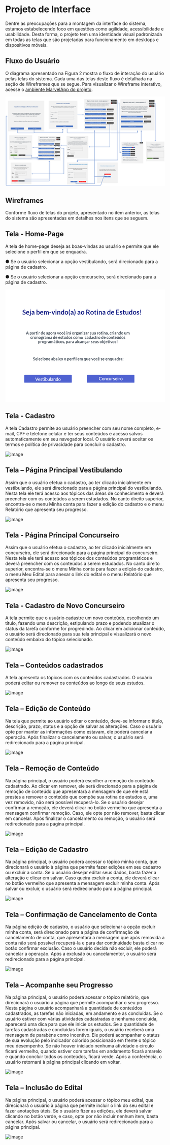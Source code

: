 
# Projeto de Interface

Dentre as preocupações para a montagem da interface do sistema, estamos estabelecendo foco em questões como agilidade, acessibilidade e usabilidade. Desta forma, o projeto tem uma identidade visual padronizada em todas as telas que são projetadas para funcionamento em desktops e dispositivos móveis.

## Fluxo do Usuário

O diagrama apresentado na Figura 2 mostra o fluxo de interação do usuário pelas telas do sistema. Cada uma das telas deste fluxo é detalhada na seção de Wireframes que se segue. Para visualizar o Wireframe interativo, acesse o [ambiente MarvelApp do projeto](https://marvelapp.com/prototype/662f72a).

![Exemplo de UserFlow](img/fluxo-telas-figura2.png)



## Wireframes

Conforme fluxo de telas do projeto, apresentado no item anterior, as telas do sistema são apresentadas em detalhes nos itens que se seguem. 

## Tela - Home-Page

A tela de home-page deseja as boas-vindas ao usuário e permite que ele selecione o perfil em que se enquadra. 

●	Se o usuário selecionar a opção vestibulando, será direcionado para a página de cadastro.

●	Se o usuário selecionar a opção concurseiro, será direcionado para a página de cadastro.


![Figura 3 - Tela Inicial – Boas-vindas](img/tela-boas-vindas-figura3.png)


## Tela - Cadastro
A tela Cadastro permite ao usuário preencher com seu nome completo, e-mail, CPF e telefone celular e ter seus conteúdos e acesso salvos automaticamente em seu navegador local.  O usuário deverá aceitar os termos e política de privacidade para concluir o cadastro.  

![image](https://user-images.githubusercontent.com/115049867/195715343-b797f8bc-9471-42c1-9e4e-c1eed0fdecdf.png)

## Tela – Página Principal Vestibulando
Assim que o usuário efetua o cadastro, ao ter clicado inicialmente em vestibulando, ele será direcionado para a página principal do vestibulando. Nesta tela ele terá acesso aos tópicos das áreas de conhecimento e deverá preencher com os conteúdos a serem estudados. No canto direito superior, encontra-se o menu Minha conta para fazer a edição do cadastro e o menu Relatório que apresenta seu progresso. 

![image](https://user-images.githubusercontent.com/115049867/195715516-748947e1-992c-40d0-ad72-72d98d61e135.png)

## Tela - Página Principal Concurseiro
Assim que o usuário efetua o cadastro, ao ter clicado inicialmente em concurseiro, ele será direcionado para a página principal do concurseiro. Nesta tela ele terá acesso aos tópicos dos conteúdos programáticos e deverá preencher com os conteúdos a serem estudados. No canto direito superior, encontra-se o menu Minha conta para fazer a edição do cadastro, o menu Meu Edital para anexar o link do edital e o menu Relatório que apresenta seu progresso. 

![image](https://user-images.githubusercontent.com/115049867/195715659-3ff2f005-2eba-4132-8f39-d4e36deaf026.png)

## Tela - Cadastro de Novo Concurseiro
A tela permite que o usuário cadastre um novo conteúdo, escolhendo um título, fazendo uma descrição, estipulando prazo e podendo atualizar o status da tarefa conforme for progredindo. Ao clicar em adicionar conteúdo, o usuário será direcionado para sua tela principal e visualizará o novo conteúdo embaixo do tópico selecionado.

![image](https://user-images.githubusercontent.com/115125596/196009577-bd918ec1-bf22-474e-9696-993eb61869c2.png)

## Tela – Conteúdos cadastrados
A tela apresenta os tópicos com os conteúdos cadastrados. O usuário poderá editar ou remover os conteúdos ao longo de seus estudos.

![image](https://user-images.githubusercontent.com/115125596/196009590-e0fd3a47-654e-4b9b-87a3-418b466f43e8.png)

## Tela – Edição de Conteúdo
Na tela que permite ao usuário editar o conteúdo, deve-se informar o título, descrição, prazo, status e a opção de salvar as alterações. Caso o usuário opte por manter as informações como estavam, ele poderá cancelar a operação. Após finalizar o cancelamento ou salvar, o usuário será redirecionado para a página principal.

![image](https://user-images.githubusercontent.com/115125596/196009603-71b64a26-5aee-4b09-9cd8-3d6bdfa9c912.png)
  
 ## Tela – Remoção de Conteúdo
Na página principal, o usuário poderá escolher a remoção do conteúdo cadastrado. Ao clicar em remover, ele será direcionado para a página de remoção de conteúdo que apresentará a mensagem de que ele está prestes a remover o conteúdo que compõe sua rotina de estudos e, uma vez removido, não será possível recuperá-lo. Se o usuário desejar confirmar a remoção, ele deverá clicar no botão vermelho que apresenta a mensagem confirmar remoção. Caso, ele opte por não remover, basta clicar em cancelar. Após finalizar o cancelamento ou remoção, o usuário será redirecionado para a página principal. 

![image](https://user-images.githubusercontent.com/115125596/196009615-38de4b3f-c72c-4966-a79e-0c117ae28673.png)

## Tela – Edição de Cadastro

Na página principal, o usuário poderá acessar o tópico minha conta, que direcionará o usuário à página que permite fazer edições em seu cadastro ou excluir a conta. Se o usuário desejar editar seus dados, basta fazer a alteração e clicar em salvar. Caso queira excluir a conta, ele deverá clicar no botão vermelho que apresenta a mensagem excluir minha conta. Após salvar ou excluir, o usuário será redirecionado para a página principal. 

![image](https://user-images.githubusercontent.com/115049890/196080089-b1b4adc1-f490-42ad-b566-a5f921e062c9.png)

## Tela – Confirmação de Cancelamento de Conta

Na página edição de cadastro, o usuário que selecionar a opção excluir minha conta, será direcionado para a página de confirmação de cancelamento de conta, que apresentará a mensagem que após removida a conta não será possível recuperá-la e para dar continuidade basta clicar no botão confirmar exclusão. Caso o usuário decida não excluir, ele poderá cancelar a operação. Após a exclusão ou cancelamentor, o usuário será redirecionado para a página principal.

![image](https://user-images.githubusercontent.com/115049890/196080145-6c20461c-c2f7-4895-9e18-4c78ea7c093a.png)

## Tela – Acompanhe seu Progresso
Na página principal, o usuário poderá acessar o tópico relatório, que direcionará o usuário à página que permite acompanhar o seu progresso. Nesta página o usuário acompanhará a quantidade de conteúdos cadastrados, as tarefas não iniciadas, em andamento e as concluídas. Se o usuário estiver com várias atividades cadastradas e nenhuma concluída, aparecerá uma dica para que ele inicie os estudos. Se a quantidade de tarefas cadastradas e concluídas forem iguais, o usuário receberá uma mensagem de parabéns como incentivo. Ele poderá acompanhar o status de sua evolução pelo indicador colorido posicionado em frente o tópico meu desempenho. Se não houver iniciado nenhuma atividade o círculo ficará vermelho, quando estiver com tarefas em andamento ficará amarelo e quando concluir todos os conteúdos, ficará verde. Após a conferência, o usuário retornará à página principal clicando em voltar. 

![image](https://user-images.githubusercontent.com/115049890/196080211-9de2e385-2250-4803-8f60-e3eb0c054bcb.png)

## Tela – Inclusão do Edital
Na página principal, o usuário poderá acessar o tópico meu edital, que direcionará o usuário à página que permite incluir o link do seu edital e fazer anotações úteis. Se o usuário fizer as edições, ele deverá salvar clicando no botão verde, e caso, opte por não incluir nenhum item, basta cancelar. Após salvar ou cancelar, o usuário será redirecionado para a página principal.

![image](https://user-images.githubusercontent.com/115049890/196080284-a4cd21d3-adf6-4585-9169-d49e12a39fa1.png)





